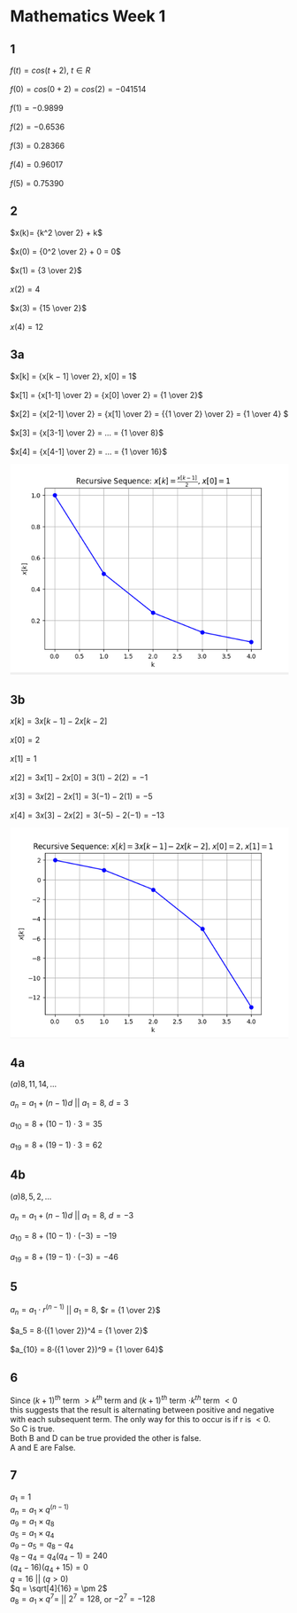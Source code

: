 # Mathematics Week 1
## 1
$f(t) = cos(t+2),$ $t ∈ R$ <br><br>
$f(0) = cos(0 + 2) = cos(2) = -041514$ <br><br>
$f(1) = -0.9899$ <br><br>
$f(2) = -0.6536$ <br><br>
$f(3) = 0.28366$ <br><br>
$f(4) = 0.96017$ <br><br>
$f(5) = 0.75390$

## 2
$x(k)= {k^2 \over 2} + k$ <br><br>
$x(0) = {0^2 \over 2} + 0 = 0$ <br><br>
$x(1) = {3 \over 2}$<br><br>
$x(2) = 4$<br><br>
$x(3) = {15 \over 2}$<br><br>
$x(4) = 12$

## 3a
$x[k] = {x[k − 1] \over 2}, x[0] = 1$<br><br>
$x[1] = {x[1-1] \over 2} = {x[0] \over 2} = {1 \over 2}$<br><br>
$x[2] = {x[2-1] \over 2} = {x[1] \over 2} = {{1 \over 2} \over 2} = {1 \over 4} $<br><br>
$x[3] = {x[3-1] \over 2} = ... = {1 \over 8}$<br><br>
$x[4] = {x[4-1] \over 2} = ... = {1 \over 16}$

![Plot for task 3a](1.png)

## 3b
$x[k] = 3x[k − 1] − 2x[k − 2]$<br><br>
$x[0] = 2$<br><br>
$x[1] = 1$<br><br>
$x[2] = 3x[1]-2x[0] = 3(1)-2(2) = -1$<br><br>
$x[3] = 3x[2]−2x[1] = 3(−1)−2(1) = −5$<br><br>
$x[4] = 3x[3]−2x[2] = 3(−5)−2(−1) = −13$

![Plot for task 3b](2.png)

## 4a
$(a) 8,11,14,...$<br><br>
$a_n​ = a_1 ​+ (n−1)d$ || $a_1 = 8,$ $d = 3$<br><br>
$a_{10} = 8 + (10-1)⋅3 = 35$<br><br>
$a_{19} = 8 + (19-1)⋅3 = 62$

## 4b
$(a) 8,5,2,...$<br><br>
$a_n​ = a_1 ​+ (n−1)d$ || $a_1 = 8,$ $d = -3$<br><br>
$a_{10} ​= 8+(10−1)⋅(−3) = -19$<br><br>
$a_{19} ​= 8+(19−1)⋅(−3) = -46$

## 5
$a_n​ = a_1​⋅r^{(n−1)}$ || $a_1 = 8,$ $r = {1 \over 2}$<br><br>
$a_5​ = 8⋅(​{1 \over 2})^4 = {1 \over 2}$<br><br>
$a_{10} ​= 8⋅({1 \over 2}​)^9 = {1 \over 64}$

## 6
Since $(k + 1)^{th}$ term $> k^{th}$ term and $(k + 1)^{th}$ term $⋅ k^{th}$ term $< 0$<br>
this suggests that the result is alternating between positive and negative with each subsequent term.
The only way for this to occur is if r is $< 0$.<br>
So C is true.<br>
Both B and D can be true provided the other is false.<br>
A and E are False.

## 7
$a_1 = 1$<br>
$a_n = a_1 \times q^(n-1)$<br>
$a_9 = a_1 \times q_8$<br>
$a_5 = a_1 \times q_4$<br>
$a_9 - a_5 = q_8 - q_4$<br>
$q_8 - q_4 = q_4(q_4 - 1) = 240$<br>
$(q_4​−16)(q_4​+15)=0$<br>
$q = 16$ || $(q > 0)$<br>
$q = \sqrt[4]{16} = \pm 2$<br>
$a_8 = a_1 \times q^7 =$ || $2^7 = 128$, or $-2^7 = -128$

